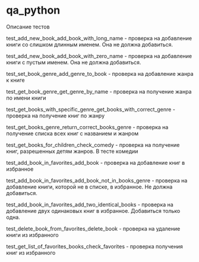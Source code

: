 # qa_python

Описание тестов

test_add_new_book_add_book_with_long_name - проверка на добавление книги со слишком длинным именем. Она не должна добавиться.

test_add_new_book_add_book_with_zero_name - проверка на добавление книги с пустым именем. Она не должна добавиться.

test_set_book_genre_add_genre_to_book - проверка на добавление жанра к книге

test_get_book_genre_get_genre_by_name - проверка на получение жанра по имени книги

test_get_books_with_specific_genre_get_books_with_correct_genre - проверка на получение книг по жанру

test_get_books_genre_return_correct_books_genre - проверка на получение списка всех книг с названием и жанром

test_get_books_for_children_check_comedy - проверка на получение книг, разрешенных детям жанров. В тесте комедии

test_add_book_in_favorites_add_book - проверка на добавление книг в избранное

test_add_book_in_favorites_add_book_not_in_books_genre - проверка на добавление книги, которой не в списке, в избранное. Не должна добавиться.

test_add_book_in_favorites_add_two_identical_books - проверка на добавление двух одинаковых книг в избранное. Добавиться только одна.

test_delete_book_from_favorites_delete_book - проверка на удаление книги из избранного

test_get_list_of_favorites_books_check_favorites - проверка получения книг из избранного